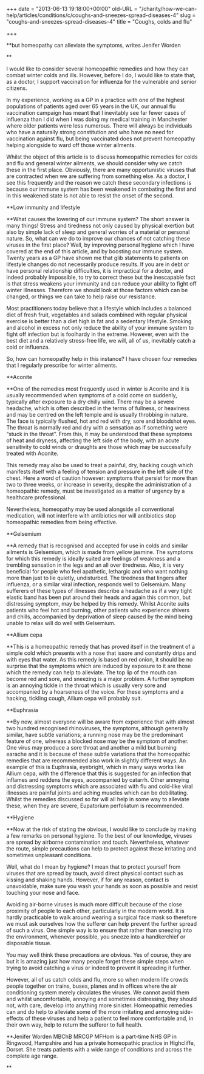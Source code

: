 +++
date = "2013-06-13 19:18:00+00:00"
old-URL = "/charity/how-we-can-help/articles/conditions/c/coughs-and-sneezes-spread-diseases-4"
slug = "coughs-and-sneezes-spread-diseases-4"
title = "Coughs, colds and flu"

+++

**but homeopathy can alleviate the symptoms, writes Jenifer Worden

**

I would like to consider several homeopathic remedies and how they can combat winter colds and ills. However, before I do, I would like to state that, as a doctor, I support vaccination for influenza for the vulnerable and senior citizens.

In my experience, working as a GP in a practice with one of the highest populations of patients aged over 65 years in the UK, our annual flu vaccination campaign has meant that I inevitably see far fewer cases of influenza than I did when I was doing my medical training in Manchester where older patients were less numerous. There will always be individuals who have a naturally strong constitution and who have no need for vaccination against flu, but being vaccinated does not prevent homeopathy helping alongside to ward off those winter ailments.

Whilst the object of this article is to discuss homeopathic remedies for colds and flu and general winter ailments, we should consider why we catch these in the first place. Obviously, there are many opportunistic viruses that are contracted when we are suffering from something else. As a doctor, I see this frequently and the reason we catch these secondary infections is because our immune system has been weakened in combating the first and in this weakened state is not able to resist the onset of the second.

**Low immunity and lifestyle

**What causes the lowering of our immune system? The short answer is many things! Stress and tiredness not only caused by physical exertion but also by simple lack of sleep and general worries of a material or personal nature. So, what can we do to improve our chances of not catching these viruses in the first place? Well, by improving personal hygiene which I have covered at the end of this article, and by boosting our immune system. Twenty years as a GP have shown me that glib statements to patients on lifestyle changes do not necessarily produce results. If you are in debt or have personal relationship difficulties, it is impractical for a doctor, and indeed probably impossible, to try to correct these but the inescapable fact is that stress weakens your immunity and can reduce your ability to fight off winter illnesses. Therefore we should look at those factors which can be changed, or things we can take to help raise our resistance.

Most practitioners today believe that a lifestyle which includes a balanced diet of fresh fruit, vegetables and salads combined with regular physical exercise is better than a diet high in fat and a sedentary lifestyle. Smoking and alcohol in excess not only reduce the ability of your immune system to fight off infection but is foolhardy in the extreme. However, even with the best diet and a relatively stress-free life, we will, all of us, inevitably catch a cold or influenza.

So, how can homeopathy help in this instance? I have chosen four remedies that I regularly prescribe for winter ailments.

**Aconite

**One of the remedies most frequently used in winter is Aconite and it is usually recommended when symptoms of a cold come on suddenly, typically after exposure to a dry chilly wind. There may be a severe headache, which is often described in the terms of fullness, or heaviness and may be centred on the left temple and is usually throbbing in nature. The face is typically flushed, hot and red with dry, sore and bloodshot eyes. The throat is normally red and dry with a sensation as if something were “stuck in the throat”. From this, it may be understood that these symptoms of heat and dryness, affecting the left side of the body, with an acute sensitivity to cold winds or draughts are those which may be successfully treated with Aconite.

This remedy may also be used to treat a painful, dry, hacking cough which manifests itself with a feeling of tension and pressure in the left side of the chest. Here a word of caution however: symptoms that persist for more than two to three weeks, or increase in severity, despite the administration of a homeopathic remedy, must be investigated as a matter of urgency by a healthcare professional.

Nevertheless, homeopathy may be used alongside all conventional medication, will not interfere with antibiotics nor will antibiotics stop homeopathic remedies from being effective.

**Gelsemium

**A remedy that is recognised and accepted for use in colds and similar ailments is Gelsemium, which is made from yellow jasmine. The symptoms for which this remedy is ideally suited are feelings of weakness and a trembling sensation in the legs and an all over tiredness. Also, it is very beneficial for people who feel apathetic, lethargic and who want nothing more than just to lie quietly, undisturbed. The tiredness that lingers after influenza, or a similar viral infection, responds well to Gelsemium. Many sufferers of these types of illnesses describe a headache as if a very tight elastic band has been put around their heads and again this common, but distressing symptom, may be helped by this remedy. Whilst Aconite suits patients who feel hot and burning, other patients who experience shivers and chills, accompanied by deprivation of sleep caused by the mind being unable to relax will do well with Gelsemium.

**Allium cepa

**This is a homeopathic remedy that has proved itself in the treatment of a simple cold which presents with a nose that issore and constantly drips and with eyes that water. As this remedy is based on red onion, it should be no surprise that the symptoms which are induced by exposure to it are those which the remedy can help to alleviate. The top lip of the mouth can become red and sore, and sneezing is a major problem. A further symptom is an annoying tickle in the throat which is usually very sore and accompanied by a hoarseness of the voice. For these symptoms and a hacking, tickling cough, Allium cepa will probably suit.

**Euphrasia

**By now, almost everyone will be aware from experience that with almost two hundred recognised rhinoviruses, the symptoms, although generally similar, have subtle variations; a running nose may be the predominant feature of one, whereas a blocked nose may be the symptom of another. One virus may produce a sore throat and another a mild but burning earache and it is because of these subtle variations that the homeopathic remedies that are recommended also work in slightly different ways. An example of this is Euphrasia, eyebright, which in many ways works like Allium cepa, with the difference that this is suggested for an infection that inflames and reddens the eyes, accompanied by catarrh. Other annoying and distressing symptoms which are associated with flu and cold-like viral illnesses are painful joints and aching muscles which can be debilitating. Whilst the remedies discussed so far will all help in some way to alleviate these, when they are severe, Eupatorium perfoliatum is recommended.

**Hygiene

**Now at the risk of stating the obvious, I would like to conclude by making a few remarks on personal hygiene. To the best of our knowledge, viruses are spread by airborne contamination and touch. Nevertheless, whatever the route, simple precautions can help to protect against these irritating and sometimes unpleasant conditions.

Well, what do I mean by hygiene? I mean that to protect yourself from viruses that are spread by touch, avoid direct physical contact such as kissing and shaking hands. However, if for any reason, contact is unavoidable, make sure you wash your hands as soon as possible and resist touching your nose and face.

Avoiding air-borne viruses is much more difficult because of the close proximity of people to each other, particularly in the modern world. It is hardly practicable to walk around wearing a surgical face mask so therefore we must ask ourselves how the sufferer can help prevent the further spread of such a virus. One simple way is to ensure that rather than sneezing into the environment, whenever possible, you sneeze into a handkerchief or disposable tissue.

You may well think these precautions are obvious. Yes of course, they are but it is amazing just how many people forget these simple steps when trying to avoid catching a virus or indeed to prevent it spreading it further.

However, all of us catch colds and flu, more so when modern life crowds people together on trains, buses, planes and in offices where the air conditioning system merely circulates the viruses. We cannot avoid them and whilst uncomfortable, annoying and sometimes distressing, they should not, with care, develop into anything more sinister. Homeopathic remedies can and do help to alleviate some of the more irritating and annoying side-effects of these viruses and help a patient to feel more comfortable and, in their own way, help to return the sufferer to full health.

**Jenifer Worden MBChB MRCGP MFHom is a part-time NHS GP in Ringwood, Hampshire and has a private homeopathic practice in Highcliffe, Dorset. She treats patients with a wide range of conditions and across the complete age range.

**
